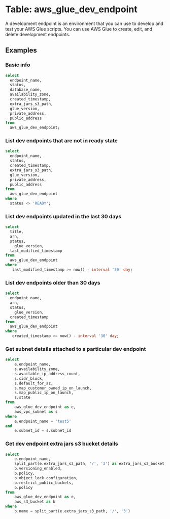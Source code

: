 # Table: aws_glue_dev_endpoint

A development endpoint is an environment that you can use to develop and test your AWS Glue scripts. You can use AWS Glue to create, edit, and delete development endpoints.

## Examples

### Basic info

```sql
select
  endpoint_name,
  status,
  database_name,
  availability_zone,
  created_timestamp,
  extra_jars_s3_path,
  glue_version,
  private_address,
  public_address
from
  aws_glue_dev_endpoint;
```

### List dev endpoints that are not in ready state

```sql
select
  endpoint_name,
  status,
  created_timestamp,
  extra_jars_s3_path,
  glue_version,
  private_address,
  public_address
from
  aws_glue_dev_endpoint
where
  status <> 'READY'; 
```

### List dev endpoints updated in the last 30 days

```sql
select
  title,
  arn,
  status,
	glue_version,
  last_modified_timestamp
from
  aws_glue_dev_endpoint
where
   last_modified_timestamp >= now() - interval '30' day;
```

### List dev endpoints older than 30 days

```sql
select
  endpoint_name,
  arn,
  status,
	glue_version,
  created_timestamp
from
  aws_glue_dev_endpoint
where
   created_timestamp >= now() - interval '30' day;
```

### Get subnet details attached to a particular dev endpoint

```sql
select
	e.endpoint_name,
	s.availability_zone,
	s.available_ip_address_count,
	s.cidr_block,
	s.default_for_az,
	s.map_customer_owned_ip_on_launch,
	s.map_public_ip_on_launch,
	s.state
from
	aws_glue_dev_endpoint as e,
	aws_vpc_subnet as s
where
	e.endpoint_name = 'test5'
and
	e.subnet_id = s.subnet_id
```

### Get dev endpoint extra jars s3 bucket details

```sql
select
	e.endpoint_name,
	split_part(e.extra_jars_s3_path, '/', '3') as extra_jars_s3_bucket,
	b.versioning_enabled,
	b.policy,
	b.object_lock_configuration,
	b.restrict_public_buckets,
	b.policy
from
	aws_glue_dev_endpoint as e,
	aws_s3_bucket as b
where
	b.name = split_part(e.extra_jars_s3_path, '/', '3')
```
